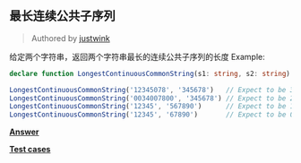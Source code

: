 ## 最长连续公共子序列

> Authored by [justwink](https://github.com/justwink)

给定两个字符串，返回两个字符串最长的连续公共子序列的长度
Example:
```ts
declare function LongestContinuousCommonString(s1: string, s2: string): number

LongestContinuousCommonString('12345078', '345678')   // Expect to be 3 -> 345
LongestContinuousCommonString('0034007800', '345678') // Expect to be 2 -> 34 | 78
LongestContinuousCommonString('12345', '567890')      // Expect to be 1 -> 5
LongestContinuousCommonString('12345', '67890')       // Expect to be 0 -> null
```

**[Answer](./index.ts)**

**[Test cases](./test.spec.ts)**
